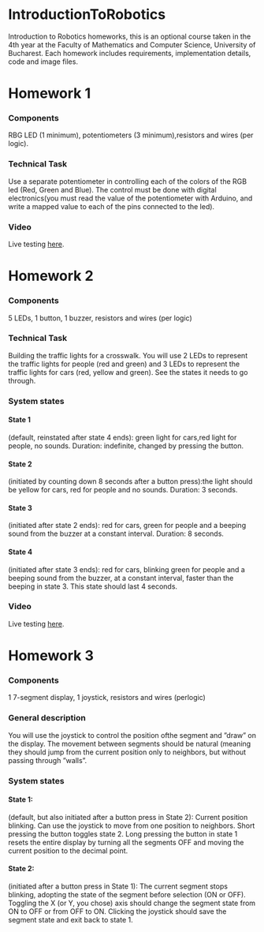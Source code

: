 # IntroductionToRobotics
Introduction to Robotics homeworks, this is an optional course taken in the 4th year at the Faculty of Mathematics and Computer Science, University of Bucharest. Each homework includes requirements, implementation details, code and image files.

# Homework 1
### Components 
RBG  LED  (1  minimum),  potentiometers  (3  minimum),resistors and wires (per logic).
### Technical Task
Use a separate potentiometer in controlling each of the colors of the RGB led (Red, Green and Blue).  The control must be done with digital electronics(you must read the value of the potentiometer with Arduino, and write a mapped value to each of the pins connected to the led).

### Video
Live testing [here](https://youtu.be/mbYpfbbzCeY).

# Homework 2
### Components
5 LEDs, 1 button, 1 buzzer, resistors and wires (per logic)
### Technical Task
Building the traffic lights for a crosswalk. You will use 2 LEDs to represent the traffic lights for people (red and green) and 3 LEDs to represent the traffic lights for cars (red, yellow and green). See the states it needs to go through.
### System states
#### State 1
(default, reinstated after state 4 ends): green light for cars,red light for people, no sounds.   Duration: indefinite, changed by pressing the button.
#### State 2
(initiated by counting down 8 seconds after a button press):the light should be yellow for cars, red  for people and no sounds. Duration: 3 seconds.
#### State 3
(initiated after state 2 ends): red for cars, green for people and a beeping sound from the buzzer at a constant interval. Duration: 8 seconds.
#### State 4
(initiated after state 3 ends): red for cars, blinking green for people and a beeping sound from the buzzer, at a constant interval, faster than the beeping in state 3. This state should last 4 seconds.
### Video
Live testing [here](https://youtu.be/1m6PPYR4cYo).

# Homework 3
### Components
1 7-segment display, 1 joystick, resistors and wires (perlogic)
### General description
You will use the joystick to control the position ofthe segment and ”draw” on the display.  The movement between segments should be natural (meaning they should jump from the current position only to neighbors, but without passing through ”walls”.
### System states
#### State 1:
(default,  but  also  initiated  after  a  button  press  in  State 2): Current position blinking. Can use the joystick to move from one  position to neighbors. Short pressing the button toggles state 2. Long pressing the button in state 1 resets the entire display by turning all the segments OFF and moving the current position to the decimal point.
#### State 2:
(initiated after a button press in State 1): The current segment stops blinking, adopting the state of the segment before selection (ON or OFF). Toggling the X (or Y, you chose) axis should change the segment state from ON to OFF or from OFF to ON. Clicking the joystick should save the segment state and exit back to state 1.
